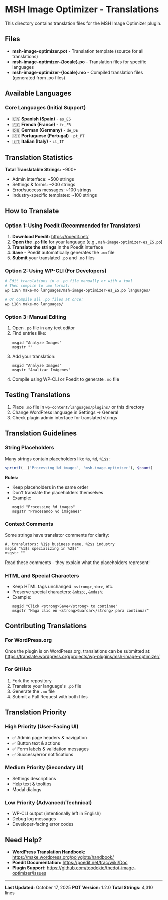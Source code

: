 # MSH Image Optimizer - Translations

This directory contains translation files for the MSH Image Optimizer plugin.

## Files

- **msh-image-optimizer.pot** - Translation template (source for all translations)
- **msh-image-optimizer-{locale}.po** - Translation files for specific languages
- **msh-image-optimizer-{locale}.mo** - Compiled translation files (generated from .po files)

## Available Languages

### Core Languages (Initial Support)
- 🇪🇸 **Spanish (Spain)** - `es_ES`
- 🇫🇷 **French (France)** - `fr_FR`
- 🇩🇪 **German (Germany)** - `de_DE`
- 🇵🇹 **Portuguese (Portugal)** - `pt_PT`
- 🇮🇹 **Italian (Italy)** - `it_IT`

## Translation Statistics

**Total Translatable Strings:** ~900+
- Admin interface: ~500 strings
- Settings & forms: ~200 strings
- Error/success messages: ~100 strings
- Industry-specific templates: ~100 strings

## How to Translate

### Option 1: Using Poedit (Recommended for Translators)

1. **Download Poedit:** https://poedit.net/
2. **Open the `.po` file** for your language (e.g., `msh-image-optimizer-es_ES.po`)
3. **Translate the strings** in the Poedit interface
4. **Save** - Poedit automatically generates the `.mo` file
5. **Submit** your translated `.po` and `.mo` files

### Option 2: Using WP-CLI (For Developers)

```bash
# Edit translations in a .po file manually or with a tool
# Then compile to .mo format:
wp i18n make-mo languages/msh-image-optimizer-es_ES.po languages/

# Or compile all .po files at once:
wp i18n make-mo languages/
```

### Option 3: Manual Editing

1. Open `.po` file in any text editor
2. Find entries like:
   ```
   msgid "Analyze Images"
   msgstr ""
   ```
3. Add your translation:
   ```
   msgid "Analyze Images"
   msgstr "Analizar Imágenes"
   ```
4. Compile using WP-CLI or Poedit to generate `.mo` file

## Testing Translations

1. Place `.mo` file in `wp-content/languages/plugins/` or this directory
2. Change WordPress language in Settings → General
3. Check plugin admin interface for translated strings

## Translation Guidelines

### String Placeholders

Many strings contain placeholders like `%s`, `%d`, `%1$s`:

```php
sprintf(__('Processing %d images', 'msh-image-optimizer'), $count)
```

**Rules:**
- Keep placeholders in the same order
- Don't translate the placeholders themselves
- Example:
  ```
  msgid "Processing %d images"
  msgstr "Procesando %d imágenes"
  ```

### Context Comments

Some strings have translator comments for clarity:

```
#. translators: %1$s business name, %2$s industry
msgid "%1$s specializing in %2$s"
msgstr ""
```

Read these comments - they explain what the placeholders represent!

### HTML and Special Characters

- Keep HTML tags unchanged: `<strong>`, `<br>`, etc.
- Preserve special characters: `&nbsp;`, `&mdash;`
- Example:
  ```
  msgid "Click <strong>Save</strong> to continue"
  msgstr "Haga clic en <strong>Guardar</strong> para continuar"
  ```

## Contributing Translations

### For WordPress.org

Once the plugin is on WordPress.org, translations can be submitted at:
https://translate.wordpress.org/projects/wp-plugins/msh-image-optimizer/

### For GitHub

1. Fork the repository
2. Translate your language's `.po` file
3. Generate the `.mo` file
4. Submit a Pull Request with both files

## Translation Priority

### High Priority (User-Facing UI)
- ✅ Admin page headers & navigation
- ✅ Button text & actions
- ✅ Form labels & validation messages
- ✅ Success/error notifications

### Medium Priority (Secondary UI)
- Settings descriptions
- Help text & tooltips
- Modal dialogs

### Low Priority (Advanced/Technical)
- WP-CLI output (intentionally left in English)
- Debug log messages
- Developer-facing error codes

## Need Help?

- **WordPress Translation Handbook:** https://make.wordpress.org/polyglots/handbook/
- **Poedit Documentation:** https://poedit.net/trac/wiki/Doc
- **Plugin Support:** https://github.com/toodokie/thedot-image-optimizer/issues

---

**Last Updated:** October 17, 2025
**POT Version:** 1.2.0
**Total Strings:** 4,310 lines
